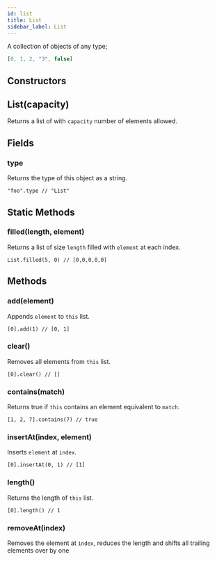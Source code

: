 ```yaml
---
id: list
title: List
sidebar_label: List
---
```


A collection of objects of any type;

```js
[0, 1, 2, "3", false]
``` 

## Constructors

## List(capacity)
Returns a list of with `capacity` number of elements allowed.

## Fields

### type
Returns the type of this object as a string.

`"foo".type // "List"`

## Static Methods

### filled(length, element)
Returns a list of size `length` filled with `element` at each index.

`List.filled(5, 0) // [0,0,0,0,0]`

## Methods

### add(element)

Appends `element` to `this` list.

`[0].add(1) // [0, 1]`

### clear()
Removes all elements from `this` list.

`[0].clear() // []` 

### contains(match)
Returns true if `this` contains an element equivalent to `match`.

`[1, 2, 7].contains(7) // true`

### insertAt(index, element)
Inserts `element` at `index`.

`[0].insertAt(0, 1) // [1]`

### length()
Returns the length of `this` list.

`[0].length() // 1`

### removeAt(index)
Removes the element at `index`, reduces the length and shifts all trailing elements over by one
